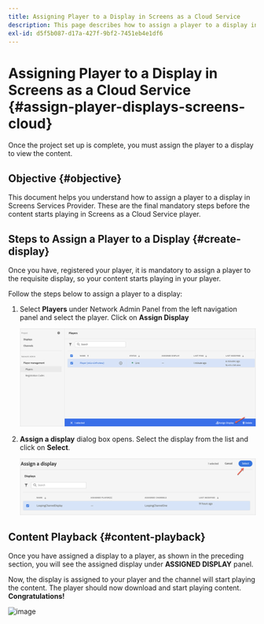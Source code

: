 ```yaml
---
title: Assigning Player to a Display in Screens as a Cloud Service
description: This page describes how to assign a player to a display in Screens as a Cloud Service.
exl-id: d5f5b087-d17a-427f-9bf2-7451eb4e1df6
---
```

# Assigning Player to a Display in Screens as a Cloud Service {#assign-player-displays-screens-cloud}

Once the project set up is complete, you must assign the player to a display to view the content.

## Objective {#objective}

This document helps you understand how to assign a player to a display in Screens Services Provider. These are the final mandatory steps before the content starts playing in Screens as a Cloud Service player.

## Steps to Assign a Player to a Display {#create-display}

Once you have, registered your player, it is mandatory to assign a player to the requisite display, so your content starts playing in your player.

Follow the steps below to assign a player to a display:

1. Select **Players** under Network Admin Panel from the left navigation panel and select the player. Click on **Assign Display**

   ![image](/help/screens-cloud/assets/player/register-player7.png)

1. **Assign a display** dialog box opens. Select the display from the list and click on **Select**.

   ![image](/help/screens-cloud/assets/player/register-player8.png)

## Content Playback {#content-playback}

Once you have assigned a display to a player, as shown in the preceding section, you will see the assigned display under **ASSIGNED DISPLAY** panel.

Now, the display is assigned to your player and the channel will start playing the content. The player should now download and start playing content. **Congratulations!** 

   ![image](/help/screens-cloud/assets/player/output.gif)
